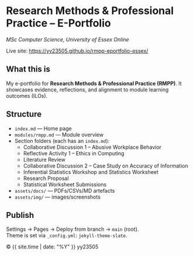 # Research Methods & Professional Practice – E-Portfolio
*MSc Computer Science, University of Essex Online*

Live site: https://yy23505.github.io/rmpp-eportfolio-essex/

## What this is
My e-portfolio for **Research Methods & Professional Practice (RMPP)**. It showcases evidence, reflections, and alignment to module learning outcomes (ILOs).

## Structure
- `index.md` — Home page
- `modules/rmpp.md` — Module overview
- Section folders (each has an `index.md`):
  - Collaborative Discussion 1 – Abusive Workplace Behavior
  - Reflective Activity 1 – Ethics in Computing
  - Literature Review
  - Collaborative Discussion 2 – Case Study on Accuracy of Information
  - Inferential Statistics Workshop and Statistics Worksheet
  - Research Proposal
  - Statistical Worksheet Submissions
- `assets/docs/` — PDFs/CSVs/MD artefacts
- `assets/img/` — images/screenshots

## Publish
Settings → Pages → Deploy from branch → `main` (root).  
Theme is set via `_config.yml`: `jekyll-theme-slate`.

© {{ site.time | date: "%Y" }} yy23505
